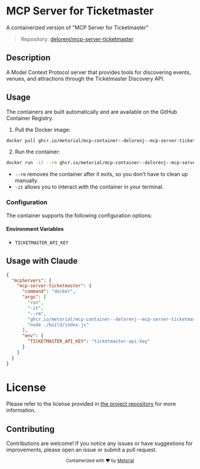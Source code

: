 
# MCP Server for Ticketmaster

A containerized version of "MCP Server for Ticketmaster"

> Repository: [delorenj/mcp-server-ticketmaster](https://github.com/delorenj/mcp-server-ticketmaster)

## Description

A Model Context Protocol server that provides tools for discovering events, venues, and attractions through the Ticketmaster Discovery API.


## Usage

The containers are built automatically and are available on the GitHub Container Registry.

1. Pull the Docker image:

```bash
docker pull ghcr.io/metorial/mcp-container--delorenj--mcp-server-ticketmaster--mcp-server-ticketmaster
```

2. Run the container:

```bash
docker run -it --rm ghcr.io/metorial/mcp-container--delorenj--mcp-server-ticketmaster--mcp-server-ticketmaster 
```

- `--rm` removes the container after it exits, so you don't have to clean up manually.
- `-it` allows you to interact with the container in your terminal.


### Configuration

The container supports the following configuration options:




#### Environment Variables

- `TICKETMASTER_API_KEY`




## Usage with Claude

```json
{
  "mcpServers": {
    "mcp-server-ticketmaster": {
      "command": "docker",
      "args": [
        "run",
        "-it",
        "--rm",
        "ghcr.io/metorial/mcp-container--delorenj--mcp-server-ticketmaster--mcp-server-ticketmaster",
        "node ./build/index.js"
      ],
      "env": {
        "TICKETMASTER_API_KEY": "ticketmaster-api-key"
      }
    }
  }
}
```

# License

Please refer to the license provided in [the project repository](https://github.com/delorenj/mcp-server-ticketmaster) for more information.

## Contributing

Contributions are welcome! If you notice any issues or have suggestions for improvements, please open an issue or submit a pull request.

<div align="center">
  <sub>Containerized with ❤️ by <a href="https://metorial.com">Metorial</a></sub>
</div>
  